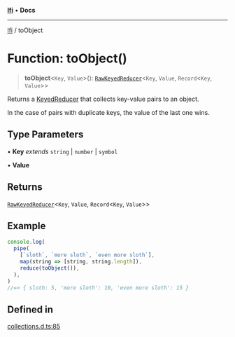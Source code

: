 [**lfi**](../readme.md) • **Docs**

***

[lfi](../globals.md) / toObject

# Function: toObject()

> **toObject**\<`Key`, `Value`\>(): [`RawKeyedReducer`](../type-aliases/RawKeyedReducer.md)\<`Key`, `Value`, `Record`\<`Key`, `Value`\>\>

Returns a [KeyedReducer](../type-aliases/KeyedReducer.md) that collects key-value pairs to an object.

In the case of pairs with duplicate keys, the value of the last one wins.

## Type Parameters

• **Key** *extends* `string` \| `number` \| `symbol`

• **Value**

## Returns

[`RawKeyedReducer`](../type-aliases/RawKeyedReducer.md)\<`Key`, `Value`, `Record`\<`Key`, `Value`\>\>

## Example

```js
console.log(
  pipe(
    [`sloth`, `more sloth`, `even more sloth`],
    map(string => [string, string.length]),
    reduce(toObject()),
  ),
)
//=> { sloth: 5, 'more sloth': 10, 'even more sloth': 15 }
```

## Defined in

[collections.d.ts:85](https://github.com/TomerAberbach/lfi/blob/a3eb3a94b2928b5200a7bcd0a14fdc70f0cb5947/src/operations/collections.d.ts#L85)
